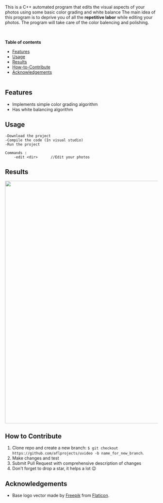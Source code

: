 This is a C++ automated program that edits the visual aspects of your photos using some basic color grading and white balance
The main idea of this program is to deprive you of all the **repetitive labor** while editing your photos.
The program will take care of the color balencing and polishing.

<br></br>
**Table of contents**
* [Features](#Features)
* [Usage](#Usage)
* [Results](#Results)
* [How-to-Contribute](#How-to-Contribute)
* [Acknowledgements](#Acknowledgements)
<br></br>

**Features**
---
- Implements simple color grading algorithm
- Has white balancing algorithm

**Usage**
---
```
-Download the project
-Compile the code (In visual studio)
-Run the project

Commands :
	-edit <dir>		 //Edit your photos
```
**Results**
---
<p align="center">
	<img width="800px" src="https://imgur.com/qBCt2Kk.png"/>
</p>

**How to Contribute**
---

1. Clone repo and create a new branch: `$ git checkout https://github.com/aflprojects/uvideo -b name_for_new_branch`.
2. Make changes and test
3. Submit Pull Request with comprehensive description of changes
4. Don't forget to drop a star, it helps a lot :wink:

**Acknowledgements**
---
+ Base logo vector made by [Freepik](https://www.freepik.com/) from [Flaticon](www.flaticon.com).

